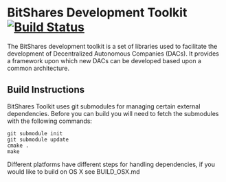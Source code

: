 BitShares Development Toolkit [![Build Status](https://travis-ci.org/vikramrajkumar/bitshares_toolkit.png)](https://travis-ci.org/vikramrajkumar/bitshares_toolkit)
===============================

The BitShares development toolkit is a set of libraries used to facilitate
the development of Decentralized Autonomous Companies (DACs).  It provides
a framework upon which new DACs can be developed based upon a common 
architecture.  

Build Instructions
------------------

BitShares Toolkit uses git submodules for managing certain external dependencies. Before
you can build you will need to fetch the submodules with the following commands:

    git submodule init
    git submodule update
    cmake .
    make

Different platforms have different steps for handling dependencies, if you 
would like to build on OS X see BUILD_OSX.md
